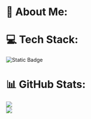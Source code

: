
# 💫 About Me:


# 💻 Tech Stack:
![Static Badge](https://img.shields.io/badge/C%2B%2B)


# 📊 GitHub Stats:
![](https://github-readme-streak-stats.herokuapp.com/?user=HannesTamm1&theme=monokai&hide_border=true)<br/>
![](https://github-readme-stats.vercel.app/api/top-langs/?username=HannesTamm1&theme=monokai&hide_border=true&include_all_commits=true&count_private=true&layout=compact)

